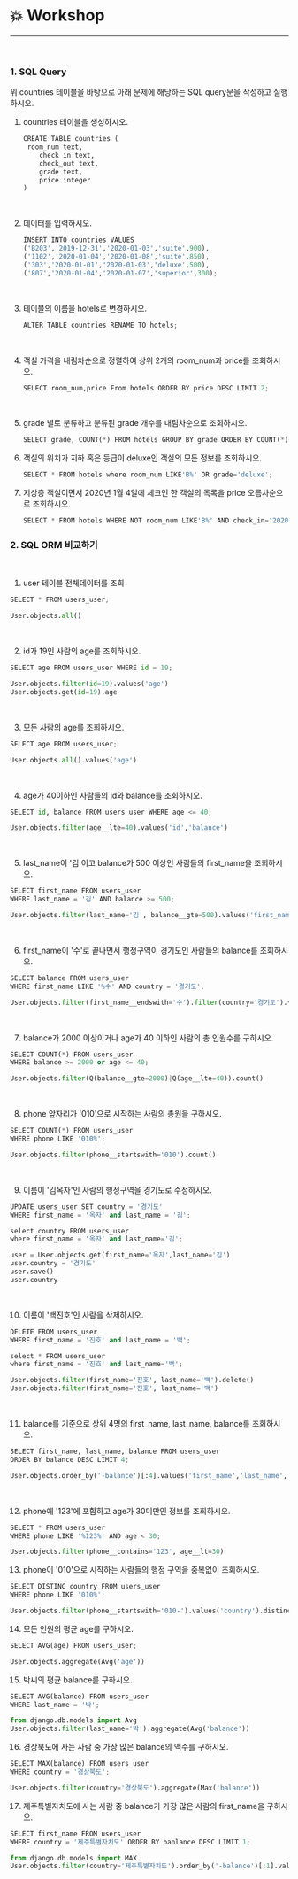 # :boom: Workshop

---

​																

### 1. SQL Query

 위 countries 테이블을 바탕으로 아래 문제에 해당하는 SQL query문을 작성하고 실행하시오.

1) countries 테이블을 생성하시오.

   ```python
   CREATE TABLE countries (
   	room_num text,
       check_in text,
       check_out text,
       grade text,
       price integer
   )				
   ```

   ​																			

2) 데이터를 입력하시오.

   ```python
   INSERT INTO countries VALUES 
   ('B203','2019-12-31','2020-01-03','suite',900),
   ('1102','2020-01-04','2020-01-08','suite',850),
   ('303','2020-01-01','2020-01-03','deluxe',500),
   ('807','2020-01-04','2020-01-07','superior',300);
   ```

   ​													

3) 테이블의 이름을 hotels로 변경하시오.

   ```python
   ALTER TABLE countries RENAME TO hotels;
   ```

   ​														

4) 객실 가격을 내림차순으로 정렬하여 상위 2개의 room_num과 price를 조회하시오.

   ```python
   SELECT room_num,price From hotels ORDER BY price DESC LIMIT 2;
   ```

   ​										

5) grade 별로 분류하고 분류된 grade 개수를 내림차순으로 조회하시오.

   ```python
   SELECT grade, COUNT(*) FROM hotels GROUP BY grade ORDER BY COUNT(*) DESC;
   ```

   

6) 객실의 위치가 지하 혹은 등급이 deluxe인 객실의 모든 정보를 조회하시오.

   ```python
   SELECT * FROM hotels where room_num LIKE'B%' OR grade='deluxe';
   ```

   

7) 지상층 객실이면서 2020년 1월 4일에 체크인 한 객실의 목록을 price 오름차순으로 조회하시오.

   ```python
   SELECT * FROM hotels WHERE NOT room_num LIKE'B%' AND check_in='2020-01-04' ORDER BY price;
   ```

   



### 2. SQL ORM 비교하기

​			

1. user 테이블 전체데이터를 조회

```python
SELECT * FROM users_user;
```

```python
User.objects.all()
```

​			

2. id가 19인 사람의 age를 조회하시오.

```python
SELECT age FROM users_user WHERE id = 19;
```

```python
User.objects.filter(id=19).values('age')
User.objects.get(id=19).age
```

​			

3. 모든 사람의 age를 조회하시오.

```python
SELECT age FROM users_user;
```

```python
User.objects.all().values('age')
```

​			

4. age가 40이하인 사람들의 id와 balance를 조회하시오.

```python
SELECT id, balance FROM users_user WHERE age <= 40;
```

```python
User.objects.filter(age__lte=40).values('id','balance')
```

​			

5. last_name이 '김'이고 balance가 500 이상인 사람들의 first_name을 조회하시오.

```python
SELECT first_name FROM users_user
WHERE last_name = '김' AND balance >= 500;
```

```python
User.objects.filter(last_name='김', balance__gte=500).values('first_name')
```

​			

6. first_name이 '수'로 끝나면서 행정구역이 경기도인 사람들의 balance를 조회하시오.

```python
SELECT balance FROM users_user
WHERE first_name LIKE '%수' AND country = '경기도';
```

```python
User.objects.filter(first_name__endswith='수').filter(country='경기도').values('balance') 
```

​			

7. balance가 2000 이상이거나 age가 40 이하인 사람의 총 인원수를 구하시오.

```python
SELECT COUNT(*) FROM users_user
WHERE balance >= 2000 or age <= 40;
```

```python
User.objects.filter(Q(balance__gte=2000)|Q(age__lte=40)).count()
```

​			

8. phone 앞자리가 '010'으로 시작하는 사람의 총원을 구하시오.

```python
SELECT COUNT(*) FROM users_user
WHERE phone LIKE '010%';
```

```python
User.objects.filter(phone__startswith='010').count()
```

​			

9. 이름이 '김옥자'인 사람의 행정구역을 경기도로 수정하시오.

```python
UPDATE users_user SET country = '경기도'
WHERE first_name = '옥자' and last_name = '김';

select country FROM users_user
where first_name = '옥자' and last_name='김';
```

```python
user = User.objects.get(first_name='옥자',last_name='김')
user.country = '경기도'
user.save()
user.country
```

​			

10. 이름이 '백진호'인 사람을 삭제하시오.

```python
DELETE FROM users_user
WHERE first_name = '진호' and last_name = '백';

select * FROM users_user
where first_name = '진호' and last_name='백';
```

```python
User.objects.filter(first_name='진호', last_name='백').delete()
User.objects.filter(first_name='진호', last_name='백')
```

​			

11. balance를 기준으로 상위 4명의 first_name, last_name, balance를 조회하시오.

```python
SELECT first_name, last_name, balance FROM users_user
ORDER BY balance DESC LIMIT 4;
```

```python
User.objects.order_by('-balance')[:4].values('first_name','last_name','balance')
```

​			

12. phone에 '123'에 포함하고 age가 30미만인 정보를 조회하시오.

```python
SELECT * FROM users_user
WHERE phone LIKE '%123%' AND age < 30;
```

```python
User.objects.filter(phone__contains='123', age__lt=30)
```



13. phone이 '010'으로 시작하는 사람들의 행정 구역을 중복없이 조회하시오.

```python
SELECT DISTINC country FROM users_user
WHERE phone LIKE '010%';
```

```python
User.objects.filter(phone__startswith='010-').values('country').distinct()
```



14. 모든 인원의 평균 age를 구하시오.

```python
SELECT AVG(age) FROM users_user;
```

```python
User.objects.aggregate(Avg('age'))
```



15. 박씨의 평균 balance를 구하시오.

```python
SELECT AVG(balance) FROM users_user
WHERE last_name = '박';
```

```python
from django.db.models import Avg
User.objects.filter(last_name='박').aggregate(Avg('balance'))
```



16. 경상북도에 사는 사람 중 가장 많은 balance의 액수를 구하시오.

```python
SELECT MAX(balance) FROM users_user
WHERE country = '경상북도';
```

```python
User.objects.filter(country='경상북도').aggregate(Max('balance'))
```



17. 제주특별자치도에 사는 사람 중 balance가 가장 많은 사람의 first_name을 구하시오.

```python
SELECT first_name FROM users_user
WHERE country = '제주특별자치도' ORDER BY banlance DESC LIMIT 1;
```

```python
from django.db.models import MAX
User.objects.filter(country='제주특별자치도').order_by('-balance')[:1].values('first_name')
```

